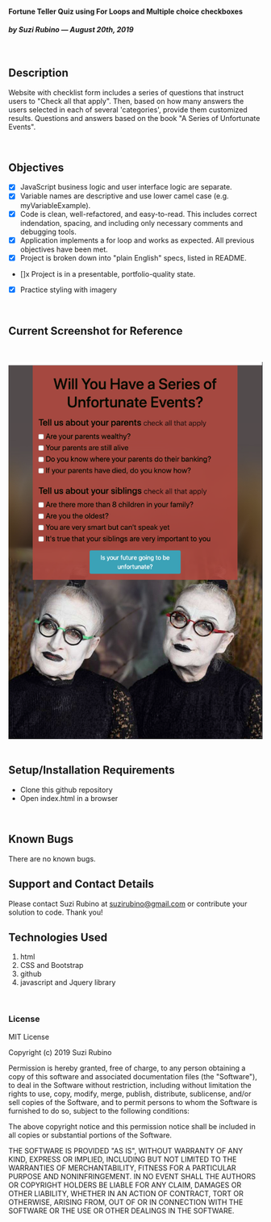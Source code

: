 
#### Fortune Teller Quiz using For Loops and Multiple choice checkboxes
#### _**by Suzi Rubino — August 20th, 2019**_
<br>

## Description
Website with checklist form includes a series of questions that instruct users to "Check all that apply".
Then, based on how many answers the users selected in each of several 'categories', provide them customized results.
Questions and answers based on the book "A Series of Unfortunate Events".


<br>

## Objectives
- [x] JavaScript business logic and user interface logic are separate.
- [x] Variable names are descriptive and use lower camel case (e.g. myVariableExample).
- [x] Code is clean, well-refactored, and easy-to-read. This includes correct indendation, spacing, and including only necessary comments and debugging tools.
- [x] Application implements a for loop and works as expected.
All previous objectives have been met.
- [x] Project is broken down into "plain English" specs, listed in README.
- []x Project is in a presentable, portfolio-quality state.
- [x] Practice styling with imagery

<br>

## Current Screenshot for Reference
<br>

![alt text](https://raw.githubusercontent.com/rerun1/fortuneTeller/master/img/screenShot8-20-19.png)
<br>
<br>

## Setup/Installation Requirements
* Clone this github repository
* Open index.html in a browser
<br>

## Known Bugs
 There are no known bugs.
 <br>

## Support and Contact Details
Please contact Suzi Rubino at suzirubino@gmail.com or contribute your solution to code. Thank you!
<br>

## Technologies Used
1. html
2. CSS and Bootstrap
3. github
4. javascript and Jquery library

<br>

### License
MIT License

Copyright (c) 2019 Suzi Rubino

Permission is hereby granted, free of charge, to any person obtaining a copy
of this software and associated documentation files (the "Software"), to deal
in the Software without restriction, including without limitation the rights
to use, copy, modify, merge, publish, distribute, sublicense, and/or sell
copies of the Software, and to permit persons to whom the Software is
furnished to do so, subject to the following conditions:

The above copyright notice and this permission notice shall be included in all
copies or substantial portions of the Software.

THE SOFTWARE IS PROVIDED "AS IS", WITHOUT WARRANTY OF ANY KIND, EXPRESS OR
IMPLIED, INCLUDING BUT NOT LIMITED TO THE WARRANTIES OF MERCHANTABILITY,
FITNESS FOR A PARTICULAR PURPOSE AND NONINFRINGEMENT. IN NO EVENT SHALL THE
AUTHORS OR COPYRIGHT HOLDERS BE LIABLE FOR ANY CLAIM, DAMAGES OR OTHER
LIABILITY, WHETHER IN AN ACTION OF CONTRACT, TORT OR OTHERWISE, ARISING FROM,
OUT OF OR IN CONNECTION WITH THE SOFTWARE OR THE USE OR OTHER DEALINGS IN THE
SOFTWARE.
